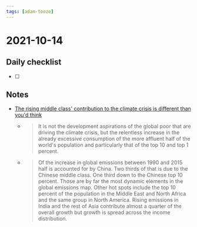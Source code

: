 ```yaml
---
tags: [adam-tooze]
---
```

# 2021-10-14

## Daily checklist

* [ ]

## Notes

* [The rising middle class' contribution to the climate crisis is different than you'd think](https://adamtooze.substack.com/p/chartbook-newsletter-24)
    * >  It is not the development aspirations of the global poor that are driving the climate crisis, but the relentless
      increase in the already excessive consumption of the more affluent half of the world's population and particularly
      that of the top 10 and top 1 percent.
    * > Of the increase in global emissions between 1990 and 2015 half is accounted for by China. Two thirds of that is due
      to the Chinese middle class. One third down to the Chinese top 10 percent. Those are by far the most dynamic elements
      in the global emissions map. Other hot spots include the top 10 percent of the population in the Middle East and North
      Africa and the same group in North America. Rising emissions in India and the rest of Asia contribute almost a quarter
      of the overall growth but growth is spread across the income distribution.
